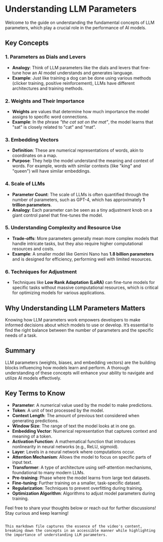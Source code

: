 # Understanding LLM Parameters

Welcome to the guide on understanding the fundamental concepts of LLM parameters, which play a crucial role in the performance of AI models.

## Key Concepts

### 1. **Parameters as Dials and Levers**

- **Analogy**: Think of LLM parameters like the dials and levers that fine-tune how an AI model understands and generates language.
- **Example**: Just like training a dog can be done using various methods (clicker training, positive reinforcement), LLMs have different architectures and training methods.

### 2. **Weights and Their Importance**

- **Weights** are values that determine how much importance the model assigns to specific word connections.
- **Example**: In the phrase *"the cat sat on the mat"*, the model learns that "sat" is closely related to "cat" and "mat".

### 3. **Embedding Vectors**

- **Definition**: These are numerical representations of words, akin to coordinates on a map.
- **Purpose**: They help the model understand the meaning and context of words. For example, words with similar contexts (like "king" and "queen") will have similar embeddings.

### 4. **Scale of LLMs**

- **Parameter Count**: The scale of LLMs is often quantified through the number of parameters, such as GPT-4, which has approximately **1 trillion parameters**.
- **Analogy**: Each parameter can be seen as a tiny adjustment knob on a giant control panel that fine-tunes the model.

### 5. **Understanding Complexity and Resource Use**

- **Trade-offs**: More parameters generally mean more complex models that handle intricate tasks, but they also require higher computational resources and costs.
- **Example**: A smaller model like Gemini Nano has **1.8 billion parameters** and is designed for efficiency, performing well with limited resources.

### 6. **Techniques for Adjustment**

- Techniques like **Low Rank Adaptation (LoRA)** can fine-tune models for specific tasks without massive computational resources, which is critical for optimizing models for various applications.

## Why Understanding LLM Parameters Matters

Knowing how LLM parameters work empowers developers to make informed decisions about which models to use or develop. It’s essential to find the right balance between the number of parameters and the specific needs of a task.

## Summary

LLM parameters (weights, biases, and embedding vectors) are the building blocks influencing how models learn and perform. A thorough understanding of these concepts will enhance your ability to navigate and utilize AI models effectively.

## Key Terms to Know

- **Parameter**: A numerical value used by the model to make predictions.
- **Token**: A unit of text processed by the model.
- **Context Length**: The amount of previous text considered when generating predictions.
- **Window Size**: The range of text the model looks at in one go.
- **Embedding Vector**: Numerical representation that captures context and meaning of a token.
- **Activation Function**: A mathematical function that introduces nonlinearity in neural networks (e.g., ReLU, sigmoid).
- **Layer**: Levels in a neural network where computations occur.
- **Attention Mechanism**: Allows the model to focus on specific parts of input text.
- **Transformer**: A type of architecture using self-attention mechanisms, foundational to many modern LLMs.
- **Pre-training**: Phase where the model learns from large text datasets.
- **Fine-tuning**: Further training on a smaller, task-specific dataset.
- **Regularization**: Techniques to prevent overfitting during training.
- **Optimization Algorithm**: Algorithms to adjust model parameters during training.

Feel free to share your thoughts below or reach out for further discussions! Stay curious and keep learning!

```

This markdown file captures the essence of the video's content, breaking down the concepts in an accessible manner while highlighting the importance of understanding LLM parameters.
```
